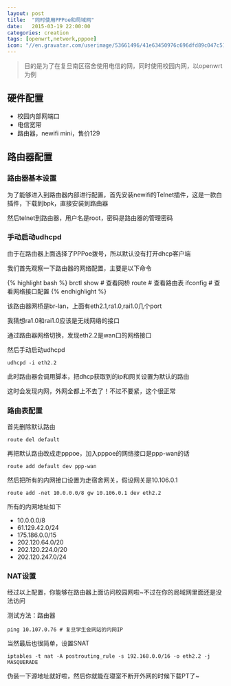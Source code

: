 ```yaml
---
layout: post
title:  "同时使用PPPoe和局域网"
date:   2015-03-19 22:00:00
categories: creation
tags: [openwrt,network,pppoe]
icon: "//en.gravatar.com/userimage/53661496/41e63450976c696dfd89c047c5148212.jpg?size=200"
---
```


> 目的是为了在复旦南区宿舍使用电信的网，同时使用校园内网，以openwrt为例

## 硬件配置
<!-- more -->

  - 校园内部网端口
  - 电信宽带
  - 路由器，newifi mini，售价129

## 路由器配置

### 路由器基本设置

为了能够进入到路由器内部进行配置，首先安装newifi的Telnet插件，这是一款白插件，下载到bpk，直接安装到路由器

然后telnet到路由器，用户名是root，密码是路由器的管理密码

### 手动启动udhcpd

由于在路由器上面选择了PPPoe拨号，所以默认没有打开dhcp客户端

我们首先观察一下路由器的网络配置，主要是以下命令

{% highlight bash %}
brctl show # 查看网桥
route # 查看路由表
ifconfig # 查看网络接口配置
{% endhighlight %}

该路由器网桥是br-lan，上面有eth2.1,ra1.0,rai1.0几个port

我猜想ra1.0和rai1.0应该是无线网络的接口

通过路由器网络切换，发现eth2.2是wan口的网络接口

然后手动启动udhcpd

```
udhcpd -i eth2.2
```

此时路由器会调用脚本，把dhcp获取到的ip和网关设置为默认的路由

这时会发现内网，外网全都上不去了！不过不要紧，这个很正常

### 路由表配置

首先删除默认路由

```
route del default
```

再把默认路由改成走pppoe，加入pppoe的网络接口是ppp-wan的话

```
route add default dev ppp-wan
```

然后把所有的内网接口设置为走宿舍网关，假设网关是10.106.0.1

```
route add -net 10.0.0.0/8 gw 10.106.0.1 dev eth2.2
```

所有的内网地址如下

  - 10.0.0.0/8
  - 61.129.42.0/24
  - 175.186.0.0/15
  - 202.120.64.0/20
  - 202.120.224.0/20
  - 202.120.247.0/24

### NAT设置

经过以上配置，你能够在路由器上面访问校园网啦~不过在你的局域网里面还是没法访问

测试方法：路由器

```
ping 10.107.0.76 # 复旦学生会网站的内网IP
```

当然最后也很简单，设置SNAT

```
iptables -t nat -A postrouting_rule -s 192.168.0.0/16 -o eth2.2 -j MASQUERADE
```

伪装一下源地址就好啦，然后你就能在寝室不断开外网的时候下载PT了~